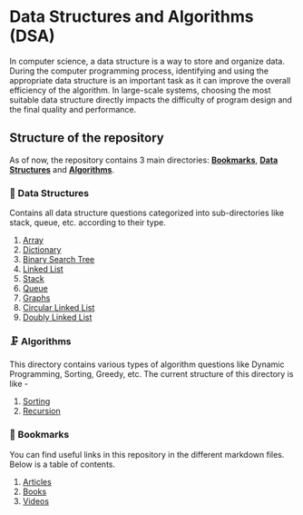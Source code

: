 # Data Structures and Algorithms (DSA) 

In computer science, a data structure is a way to store and organize data. During the computer programming process, identifying and using the appropriate data structure is an important task as it can improve the overall efficiency of the algorithm. In large-scale systems, choosing the most suitable data structure directly impacts the difficulty of program design and the final quality and performance.


## Structure of the repository

As of now, the repository contains 3 main directories: [**Bookmarks**](bookmarks), [**Data Structures**](data_structures) and [**Algorithms**](algorithms).

### 🧬 Data Structures

Contains all data structure questions categorized into sub-directories like stack, queue, etc. according to their type.

1. [Array](https://github.com/Mo-Shakib/DSA/tree/main/Data-Structures/Array)
2. [Dictionary]()
3. [Binary Search Tree](data_structures/bst)
4. [Linked List](data_structures/linked_list)
5. [Stack](data_structures/stack)
6. [Queue](Data-Structures/Queue)
7. [Graphs](data_structures/graphs)
8. [Circular Linked List](data_structures/circular_linked_list)
9. [Doubly Linked List](data_structures/doubly_linked_list)

### 🗜 Algorithms

This directory contains various types of algorithm questions like Dynamic Programming, Sorting, Greedy, etc. The current structure of this directory is like -
1. [Sorting](Algorithms/Sorting)
2. [Recursion](Algorithms/Recursion)

### 📑 Bookmarks
You can find useful links in this repository in the different markdown files. Below is a table of contents.
1. [Articles](https://github.com/Mo-Shakib/DSA/blob/main/Bookmarks/articles.md)
2. [Books](bookmarks/books.md)
3. [Videos](bookmarks/videos.md)

